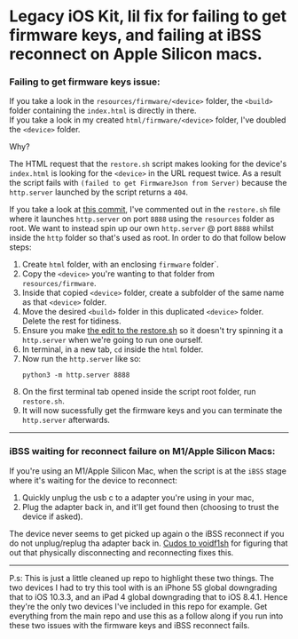 # Legacy iOS Kit, lil fix for failing to get firmware keys, and failing at iBSS reconnect on Apple Silicon macs.

### Failing to get firmware keys issue:
If you take a look in the `resources/firmware/<device>` folder, the `<build>` folder containing the `index.html` is directly in there.<br>
If you take a look in my created `html/firmware/<device>` folder, I've doubled the `<device>` folder.<br>

Why?

The HTML request that the `restore.sh` script makes looking for the device's `index.html` is looking for the `<device>` in the URL request twice. As a result the script fails with `(failed to get FirmwareJson from Server)` because the `http.server` launched by the script returns a `404`.

If you take a look at [this commit](https://github.com/jwbjnwolf/Legacy-iOS-Kit-keys-m1-fix/commit/40521ffde132454c05c3e27a449a71696a6cd167), I've commented out in the `restore.sh` file where it launches `http.server` on port `8888` using the `resources` folder as root. We want to instead spin up our own `http.server` @ port `8888` whilst inside the `http` folder so that's used as root. In order to do that follow below steps:

1) Create `html` folder, with an enclosing `firmware` folder`.
2) Copy the `<device>` you're wanting to that folder from `resources/firmware`.
3) Inside that copied `<device>` folder, create a subfolder of the same name as that `<device>` folder.
4) Move the desired `<build>` folder in this duplicated `<device>` folder. Delete the rest for tidiness.
5) Ensure you make [the edit to the restore.sh](https://github.com/jwbjnwolf/Legacy-iOS-Kit-keys-m1-fix/commit/40521ffde132454c05c3e27a449a71696a6cd167) so it doesn't try spinning it a `http.server` when we're going to run one ourself.
6) In terminal, in a new tab, `cd` inside the `html` folder.
7) Now run the `http.server` like so:
   ```
   python3 -m http.server 8888
   ```
8) On the first terminal tab opened inside the script root folder, run `restore.sh`.
9) It will now sucessfully get the firmware keys and you can terminate the `http.server` afterwards.

---

### iBSS waiting for reconnect failure on M1/Apple Silicon Macs:
If you're using an M1/Apple Silicon Mac, when the script is at the `iBSS` stage where it's waiting for the device to reconnect:
1) Quickly unplug the usb c to a adapter you're using in your mac,
2) Plug the adapter back in, and it'll get found then (choosing to trust the device if asked).

The device never seems to get picked up again o the iBSS reconnect if you do not unplug/replug tha adapter back in. [Cudos to voidf1sh](https://github.com/LukeZGD/Legacy-iOS-Kit/issues/171#issuecomment-1386241969) for figuring that out that physically disconnecting and reconnecting fixes this.

---

P.s: This is just a little cleaned up repo to highlight these two things. The two devices I had to try this tool with is an iPhone 5S global downgrading that to iOS 10.3.3, and an iPad 4 global downgrading that to iOS 8.4.1. Hence they're the only two devices  I've included in this repo for example. Get everything from the main repo and use this as a follow along if you run into these two issues with the firmware keys and iBSS reconnect fails.